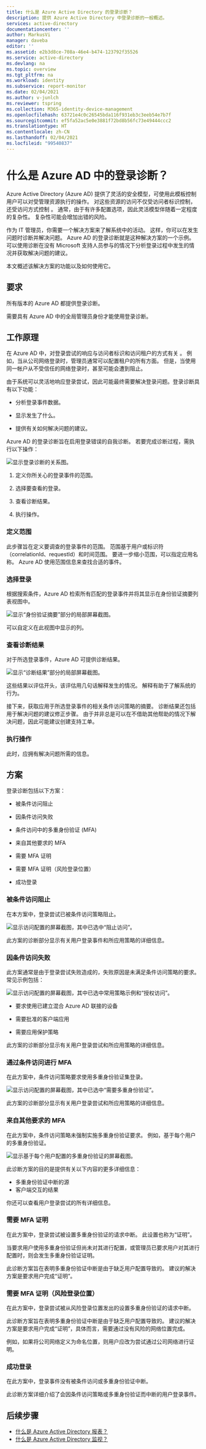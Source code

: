 ```yaml
---
title: 什么是 Azure Active Directory 的登录诊断？
description: 提供 Azure Active Directory 中登录诊断的一般概述。
services: active-directory
documentationcenter: ''
author: MarkusVi
manager: daveba
editor: ''
ms.assetid: e2b3d8ce-708a-46e4-b474-123792f35526
ms.service: active-directory
ms.devlang: na
ms.topic: overview
ms.tgt_pltfrm: na
ms.workload: identity
ms.subservice: report-monitor
ms.date: 02/04/2021
ms.author: v-junlch
ms.reviewer: tspring
ms.collection: M365-identity-device-management
ms.openlocfilehash: 63721e4c0c26545bda116f931eb3c3eeb54e7b7f
ms.sourcegitcommit: ef5fa52ac5e0e3881f72bd8b56fc73e49444ccc2
ms.translationtype: HT
ms.contentlocale: zh-CN
ms.lasthandoff: 02/04/2021
ms.locfileid: "99540837"
---
```

# <a name="what-is-the-sign-in-diagnostic-in-azure-ad"></a>什么是 Azure AD 中的登录诊断？

Azure Active Directory (Azure AD) 提供了灵活的安全模型，可使用此模板控制用户可以对受管理资源执行的操作。 对这些资源的访问不仅受访问者标识控制，还受访问方式控制 。 通常，由于有许多配置选项，因此灵活模型伴随着一定程度的复杂性。 复杂性可能会增加出错的风险。

作为 IT 管理员，你需要一个解决方案来了解系统中的活动。 这样，你可以在发生问题时诊断并解决问题。 Azure AD 的登录诊断就是这种解决方案的一个示例。 可以使用诊断在没有 Microsoft 支持人员参与的情况下分析登录过程中发生的情况并获取解决问题的建议。

本文概述该解决方案的功能以及如何使用它。

## <a name="requirements"></a>要求

所有版本的 Azure AD 都提供登录诊断。

需要具有 Azure AD 中的全局管理员身份才能使用登录诊断。

## <a name="how-it-works"></a>工作原理

在 Azure AD 中，对登录尝试的响应与访问者标识和访问租户的方式有关 。 例如，当从公司网络登录时，管理员通常可以配置租户的所有方面。 但是，当使用同一帐户从不受信任的网络登录时，甚至可能会遭到阻止。

由于系统可以灵活地响应登录尝试，因此可能最终需要解决登录问题。登录诊断具有以下功能：

- 分析登录事件数据。

- 显示发生了什么。

- 提供有关如何解决问题的建议。

Azure AD 的登录诊断旨在启用登录错误的自我诊断。 若要完成诊断过程，需执行以下操作：

![显示登录诊断的关系图。](./media/overview-sign-in-diagnostics/process.png)

1. 定义你所关心的登录事件的范围。

2. 选择要查看的登录。

3. 查看诊断结果。

4. 执行操作。

### <a name="define-scope"></a>定义范围

此步骤旨在定义要调查的登录事件的范围。 范围基于用户或标识符（correlationId、requestId）和时间范围。 要进一步缩小范围，可以指定应用名称。 Azure AD 使用范围信息来查找合适的事件。  

### <a name="select-sign-in"></a>选择登录  

根据搜索条件，Azure AD 检索所有匹配的登录事件并将其显示在身份验证摘要列表视图中。

![显示“身份验证摘要”部分的局部屏幕截图。](./media/overview-sign-in-diagnostics/authentication-summary.png)

可以自定义在此视图中显示的列。

### <a name="review-diagnostic"></a>查看诊断结果

对于所选登录事件，Azure AD 可提供诊断结果。

![显示“诊断结果”部分的局部屏幕截图。](./media/overview-sign-in-diagnostics/diagnostics-results.png)

这些结果以评估开头，该评估用几句话解释发生的情况。 解释有助于了解系统的行为。

接下来，获取应用于所选登录事件的相关条件访问策略的摘要。 诊断结果还包括用于解决问题的建议修正步骤。 由于并非总是可以在不借助其他帮助的情况下解决问题，因此可能建议创建支持工单。

### <a name="take-action"></a>执行操作

此时，应拥有解决问题所需的信息。

## <a name="scenarios"></a>方案

登录诊断包括以下方案：

- 被条件访问阻止

- 因条件访问失败

- 条件访问中的多重身份验证 (MFA)

- 来自其他要求的 MFA

- 需要 MFA 证明

- 需要 MFA 证明（风险登录位置）

- 成功登录

### <a name="blocked-by-conditional-access"></a>被条件访问阻止

在本方案中，登录尝试已被条件访问策略阻止。

![显示访问配置的屏幕截图，其中已选中“阻止访问”。](./media/overview-sign-in-diagnostics/block-access.png)

此方案的诊断部分显示有关用户登录事件和所应用策略的详细信息。

### <a name="failed-conditional-access"></a>因条件访问失败

此方案通常是由于登录尝试失败造成的，失败原因是未满足条件访问策略的要求。 常见示例包括：

![显示访问配置的屏幕截图，其中已选中常用策略示例和“授权访问”。](./media/overview-sign-in-diagnostics/require-controls.png)

- 要求使用已建立混合 Azure AD 联接的设备

- 需要批准的客户端应用

- 需要应用保护策略

此方案的诊断部分显示有关用户登录尝试和所应用策略的详细信息。

### <a name="mfa-from-conditional-access"></a>通过条件访问进行 MFA

在此方案中，条件访问策略要求使用多重身份验证集登录。

![显示访问配置的屏幕截图，其中已选中“需要多重身份验证”。](./media/overview-sign-in-diagnostics/require-mfa.png)

此方案的诊断部分显示有关用户登录尝试和所应用策略的详细信息。

### <a name="mfa-from-other-requirements"></a>来自其他要求的 MFA

在此方案中，条件访问策略未强制实施多重身份验证要求。 例如，基于每个用户的多重身份验证。

![显示基于每个用户配置的多重身份验证的屏幕截图。](./media/overview-sign-in-diagnostics/mfa-per-user.png)

此诊断方案的目的是提供有关以下内容的更多详细信息：

- 多重身份验证中断的源
- 客户端交互的结果

你还可以查看用户登录尝试的所有详细信息。

### <a name="mfa-proof-up-required"></a>需要 MFA 证明

在此方案中，登录尝试被设置多重身份验证的请求中断。 此设置也称为“证明”。

当要求用户使用多重身份验证但尚未对其进行配置，或管理员已要求用户对其进行配置时，则会发生多重身份验证证明。

此诊断方案旨在表明多重身份验证中断是由于缺乏用户配置导致的。 建议的解决方案是要求用户完成“证明”。

### <a name="mfa-proof-up-required-risky-sign-in-location"></a>需要 MFA 证明（风险登录位置）

在此方案中，登录尝试被从风险登录位置发出的设置多重身份验证的请求中断。

此诊断方案旨在表明多重身份验证中断是由于缺乏用户配置导致的。 建议的解决方案是要求用户完成“证明”，具体而言，需要通过没有风险的网络位置完成。

例如，如果将公司网络定义为命名位置，则用户应改为尝试通过公司网络进行证明。

### <a name="successful-sign-in"></a>成功登录

在此方案中，登录事件没有被条件访问或多重身份验证中断。

此诊断方案详细介绍了会因条件访问策略或多重身份验证而中断的用户登录事件。

## <a name="next-steps"></a>后续步骤

- [什么是 Azure Active Directory 报表？](overview-reports.md)
- [什么是 Azure Active Directory 监视？](overview-monitoring.md)
